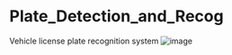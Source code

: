 # Plate_Detection_and_Recog
Vehicle license plate recognition system
![image](https://user-images.githubusercontent.com/111002449/215965229-01d7df4f-1759-4f4d-aaca-3c3a26fc1d7d.png)

